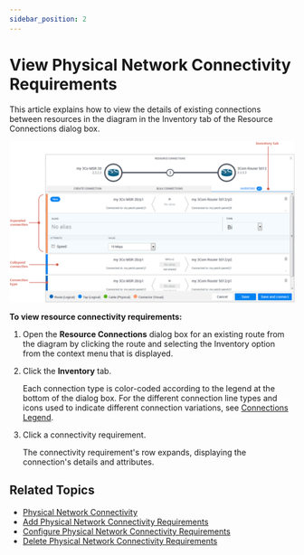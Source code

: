 ```yaml
---
sidebar_position: 2
---
```


# View Physical Network Connectivity Requirements

This article explains how to view the details of existing connections between resources in the diagram in the Inventory tab of the Resource Connections dialog box.

![](/Images/CloudShell-Portal/Lab-Management/Environments/ResourceConnectionWindowInventory.png)

**To view resource connectivity requirements:**

1. Open the **Resource Connections** dialog box for an existing route from the diagram by clicking the route and selecting the Inventory option from the context menu that is displayed.
2. Click the **Inventory** tab.
    
    Each connection type is color-coded according to the legend at the bottom of the dialog box. For the different connection line types and icons used to indicate different connection variations, see [Connections Legend](https://help.quali.com/Online%20Help/0.0/Portal/Content/CSP/LAB-MNG/Cnctivity-Lgnd.htm).
    
3. Click a connectivity requirement.
    
    The connectivity requirement's row expands, displaying the connection's details and attributes.
    

## Related Topics

- [Physical Network Connectivity](https://help.quali.com/Online%20Help/0.0/Portal/Content/CSP/LAB-MNG/Rsc-Cnct/Phys-Ntwrk-Cntnr.htm)
- [Add Physical Network Connectivity Requirements](https://help.quali.com/Online%20Help/0.0/Portal/Content/CSP/LAB-MNG/Rsc-Cnct/Phys-Ntwrk-Crt.htm)
- [Configure Physical Network Connectivity Requirements](https://help.quali.com/Online%20Help/0.0/Portal/Content/CSP/LAB-MNG/Rsc-Cnct/Phys-Ntwrk-Cnfg.htm)
- [Delete Physical Network Connectivity Requirements](https://help.quali.com/Online%20Help/0.0/Portal/Content/CSP/LAB-MNG/Rsc-Cnct/Phys-Ntwrk-Dlt.htm)